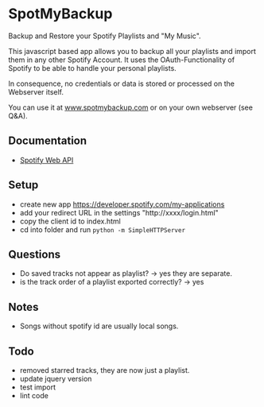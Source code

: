 # SpotMyBackup
Backup and Restore your Spotify Playlists and "My Music".

This javascript based app allows you to backup all your playlists and import them in any other Spotify Account. It uses the OAuth-Functionality of Spotify to be able to handle your personal playlists. 

In consequence, no credentials or data is stored or processed on the Webserver itself.

You can use it at www.spotmybackup.com or on your own webserver (see Q&A).

## Documentation
* [Spotify Web API](https://developer.spotify.com/web-api/endpoint-reference/)

## Setup
* create new app https://developer.spotify.com/my-applications
* add your redirect URL in the settings "http://xxxx/login.html"
* copy the client id to index.html
* cd into folder and run `python -m SimpleHTTPServer`

## Questions
* Do saved tracks not appear as playlist? -> yes they are separate.
* is the track order of a playlist exported correctly? -> yes

## Notes
* Songs without spotify id are usually local songs.

## Todo
* removed starred tracks, they are now just a playlist.
* update jquery version
* test import
* lint code
